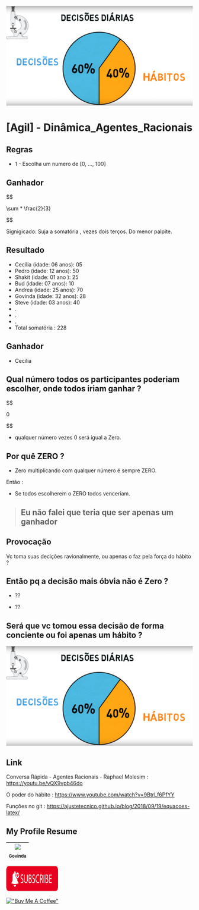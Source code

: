 ![](./imgs/Agil_Dinamica_Agentes_Racionais.jpeg)

# [Agil] - Dinâmica_Agentes_Racionais


## Regras

- 1 - Escolha um numero de [0, ..., 100]

## Ganhador

$$

\sum *  \frac{2}{3}

$$

Signigicado: Suja a somatória , vezes dois terços. Do menor palpite.


## Resultado 

* Cecília (idade: 06 anos): 05
* Pedro   (idade: 12 anos): 50
* Shakit  (idade: 01 ano ): 25
* Bud     (idade: 07 anos): 10
* Andrea  (idade: 25 anos): 70
* Govinda (idade: 32 anos): 28
* Steve   (idade: 03 anos): 40
* .
* .
* .
* Total somatória : 228 

## Ganhador 

* Cecilia

## Qual número todos os participantes poderiam escolher, onde todos iriam ganhar ?

$$

0

$$

* qualquer número vezes 0 será igual a Zero.

## Por quê ZERO ?

* Zero multiplicando com qualquer número é sempre ZERO.

Então :

* Se todos escolherem o ZERO todos venceriam.

> ## Eu não falei que teria que ser apenas um ganhador

## Provocação

Vc toma suas decições ravionalmente, ou apenas o faz pela força do hábito ?

## Então pq a decisão mais óbvia não é Zero ?

 * ??

 * ??

## Será que vc tomou essa decisão de forma conciente ou foi apenas um hábito ?

![](./imgs/Agil_Dinamica_Agentes_Racionais.jpeg)


## Link

Conversa Rápida - Agentes Racionais - Raphael Molesim : https://youtu.be/vQX9vpb46do


O poder do hábito : https://www.youtube.com/watch?v=9BtrLf6PfYY

Funções no git : https://ajustetecnico.github.io/blog/2018/09/19/equacoes-latex/





## My Profile Resume

| [<img src="https://avatars.githubusercontent.com/u/498332?s=400&u=9b7a8aa8743ec4dd3c84d8c382aa31fb1b6c8abf&v=4" width=115><br><sub>Govinda</sub>](https://github.com/govinda777) |
| :---: |


<p align="left">

<a href="https://github.com/govinda777?tab=followers">
<img src="./imgs/sub.jpeg" height="70" width="140" alt="Unform" />
</a>

</p>

[!["Buy Me A Coffee"](https://user-images.githubusercontent.com/1376749/120938564-50c59780-c6e1-11eb-814f-22a0399623c5.png)](https://www.buymeacoffee.com/govinda777)
